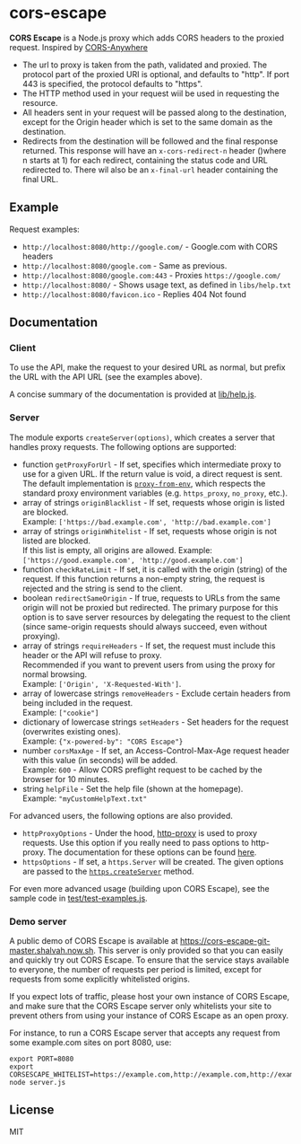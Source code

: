 # cors-escape
**CORS Escape** is a Node.js proxy which adds CORS headers to the proxied request. Inspired by [CORS-Anywhere](https://github.com/Rob--W/cors-anywhere)

- The url to proxy is taken from the path, validated and proxied. The protocol part of the proxied URI is optional, and defaults to "http". If port 443 is specified, the protocol defaults to "https".
- The HTTP method used in your request wiil be used in requesting the resource.
- All headers sent in your request will be passed along to the destination, except for the Origin header which is set to the same domain as the destination.
 - Redirects from the destination will be followed and the final response returned. This response will have an `x-cors-redirect-n` header ()where n starts at 1) for each redirect, containing the status code and URL redirected to. There wil also be an `x-final-url` header containing the final URL.

## Example

Request examples:

* `http://localhost:8080/http://google.com/` - Google.com with CORS headers
* `http://localhost:8080/google.com` - Same as previous.
* `http://localhost:8080/google.com:443` - Proxies `https://google.com/`
* `http://localhost:8080/` - Shows usage text, as defined in `libs/help.txt`
* `http://localhost:8080/favicon.ico` - Replies 404 Not found

## Documentation

### Client

To use the API, make the request to your desired URL as normal, but prefix the URL with the API URL (see the examples above).

A concise summary of the documentation is provided at [lib/help.js](lib/help.js).


### Server

The module exports `createServer(options)`, which creates a server that handles
proxy requests. The following options are supported:

* function `getProxyForUrl` - If set, specifies which intermediate proxy to use for a given URL.
  If the return value is void, a direct request is sent. The default implementation is
  [`proxy-from-env`](https://github.com/Rob--W/proxy-from-env), which respects the standard proxy
  environment variables (e.g. `https_proxy`, `no_proxy`, etc.).  
* array of strings `originBlacklist` - If set, requests whose origin is listed are blocked.  
  Example: `['https://bad.example.com', 'http://bad.example.com']`
* array of strings `originWhitelist` - If set, requests whose origin is not listed are blocked.  
  If this list is empty, all origins are allowed.
  Example: `['https://good.example.com', 'http://good.example.com']`
* function `checkRateLimit` - If set, it is called with the origin (string) of the request. If this
  function returns a non-empty string, the request is rejected and the string is send to the client.
* boolean `redirectSameOrigin` - If true, requests to URLs from the same origin will not be proxied but redirected.
  The primary purpose for this option is to save server resources by delegating the request to the client
  (since same-origin requests should always succeed, even without proxying).
* array of strings `requireHeaders` - If set, the request must include this header or the API will refuse to proxy.  
  Recommended if you want to prevent users from using the proxy for normal browsing.  
  Example: `['Origin', 'X-Requested-With']`.
* array of lowercase strings `removeHeaders` - Exclude certain headers from being included in the request.  
  Example: `["cookie"]`
* dictionary of lowercase strings `setHeaders` - Set headers for the request (overwrites existing ones).  
  Example: `{"x-powered-by": "CORS Escape"}`
* number `corsMaxAge` - If set, an Access-Control-Max-Age request header with this value (in seconds) will be added.  
  Example: `600` - Allow CORS preflight request to be cached by the browser for 10 minutes.
* string `helpFile` - Set the help file (shown at the homepage).  
  Example: `"myCustomHelpText.txt"`

For advanced users, the following options are also provided.

* `httpProxyOptions` - Under the hood, [http-proxy](https://github.com/nodejitsu/node-http-proxy)
  is used to proxy requests. Use this option if you really need to pass options
  to http-proxy. The documentation for these options can be found [here](https://github.com/nodejitsu/node-http-proxy#options).
* `httpsOptions` - If set, a `https.Server` will be created. The given options are passed to the
  [`https.createServer`](https://nodejs.org/api/https.html#https_https_createserver_options_requestlistener) method.

For even more advanced usage (building upon CORS Escape),
see the sample code in [test/test-examples.js](test/test-examples.js).

### Demo server

A public demo of CORS Escape is available at https://cors-escape-git-master.shalvah.now.sh. This server is
only provided so that you can easily and quickly try out CORS Escape. To ensure that the service
stays available to everyone, the number of requests per period is limited, except for requests from
some explicitly whitelisted origins.

If you expect lots of traffic, please host your own instance of CORS Escape, and make sure that
the CORS Escape server only whitelists your site to prevent others from using your instance of CORS Escape as an open proxy.

For instance, to run a CORS Escape server that accepts any request from some example.com sites on port 8080, use:
```
export PORT=8080
export CORSESCAPE_WHITELIST=https://example.com,http://example.com,http://example.com:8080
node server.js
```

## License
MIT